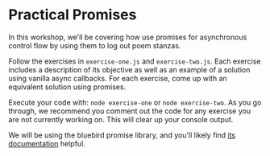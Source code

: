 # Practical Promises

In this workshop, we'll be covering how use promises for asynchronous control flow by using them to log out poem stanzas.

Follow the exercises in `exercise-one.js` and `exercise-two.js`. Each exercise includes a description of its objective as well as an example of a solution using vanilla async callbacks. For each exercise, come up with an equivalent solution using promises.

Execute your code with: `node exercise-one` or `node exercise-two`. As you go through, we recommend you comment out the code for any exercise you are not currently working on. This will clear up your console output.

We will be using the bluebird promise library, and you'll likely find [its documentation](https://github.com/petkaantonov/bluebird/blob/master/API.md) helpful.